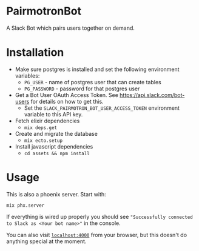 # PairmotronBot

A Slack Bot which pairs users together on demand.

# Installation

- Make sure postgres is installed and set the following environment variables:
  - `PG_USER` - name of postgres user that can create tables
  - `PG_PASSWORD` - password for that postgres user
- Get a Bot User OAuth Access Token. See https://api.slack.com/bot-users for
  details on how to get this.
  - Set the `SLACK_PAIRMOTRON_BOT_USER_ACCESS_TOKEN` environment variable to
    this API key.
- Fetch elixir dependencies
  - `mix deps.get`
- Create and migrate the database
  - `mix ecto.setup`
- Install javascript dependencies
  - `cd assets && npm install`

# Usage

This is also a phoenix server. Start with:
```
mix phx.server
```

If everything is wired up properly you should see `"Successfully connected to
Slack as <Your bot name>"` in the console.

You can also visit [`localhost:4000`](http://localhost:4000) from your browser,
but this doesn't do anything special at the moment.
